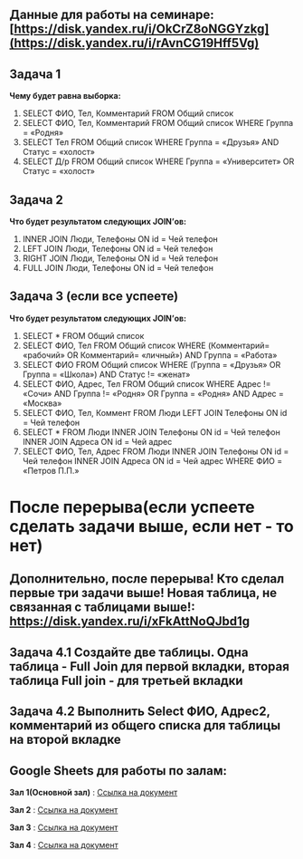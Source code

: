## Данные для работы на семинаре: [https://disk.yandex.ru/i/OkCrZ8oNGGYzkg](https://disk.yandex.ru/i/rAvnCG19Hff5Vg)



## Задача 1
**Чему будет равна выборка:**

1. SELECT ФИО, Тел, Комментарий FROM Общий список
2. SELECT ФИО, Тел, Комментарий FROM Общий список WHERE 
Группа = «Родня»
3. SELECT Тел FROM Общий список WHERE Группа = «Друзья» 
AND Статус = «холост»
4. SELECT Д/р FROM Общий список WHERE Группа = «Университет» 
OR Статус = «холост»


## Задача 2

**Что будет результатом следующих JOIN’ов:**

1. INNER JOIN Люди, Телефоны ON id = Чей телефон
2. LEFT JOIN Люди, Телефоны ON id = Чей телефон
3. RIGHT JOIN Люди, Телефоны ON id = Чей телефон
4. FULL JOIN Люди, Телефоны ON id = Чей телефон



## Задача 3 (если все успеете)


**Что будет результатом следующих JOIN’ов:**


1. SELECT * FROM Общий список
2. SELECT ФИО, Тел FROM Общий список WHERE (Комментарий= «рабочий» OR Комментарий= «личный») AND Группа = «Работа»
3. SELECT ФИО FROM Общий список WHERE (Группа = «Друзья» OR Группа = «Школа») AND Статус != «женат»
4. SELECT ФИО, Адрес, Тел FROM Общий список WHERE Адрес != «Сочи» AND Группа != «Родня» OR Группа = «Родня» AND Адрес = «Москва»
5. SELECT ФИО, Тел, Коммент FROM Люди LEFT JOIN Телефоны ON id = Чей телефон
6. SELECT * FROM Люди INNER JOIN Телефоны ON id = Чей телефон INNER JOIN Адреса ON id = Чей адрес
7. SELECT ФИО, Тел, Адрес FROM Люди INNER JOIN Телефоны ON id = Чей телефон INNER JOIN Адреса ON id = Чей адрес WHERE ФИО = «Петров П.П.»

# После перерыва(если успеете сделать задачи выше, если нет - то нет)
## Дополнительно, после перерыва! Кто сделал первые три задачи выше! Новая таблица, не связанная с таблицами выше!: https://disk.yandex.ru/i/xFkAttNoQJbd1g

## Задача 4.1 Создайте две таблицы. Одна таблица - Full Join для первой вкладки, вторая таблица Full join - для третьей вкладки
## Задача 4.2 Выполнить Select ФИО, Адрес2, комментарий из общего списка для таблицы на второй вкладке

## Google Sheets для работы по залам:
**Зал 1(Основной зал)** : [Ссылка на документ](https://docs.google.com/spreadsheets/d/17qyyi52Sfig6IjJceZzCuwCrwQL2mEIIfZz2E7aErws/edit?usp=sharing)

**Зал 2** : [Ссылка на документ](https://docs.google.com/spreadsheets/d/1aXT6bLoKz_IXhsGQs-1SDWAJZoKa9PWH6WgSGYT94E4/edit?usp=sharing)

**Зал 3** : [Ссылка на документ](https://docs.google.com/spreadsheets/d/1Ow-nREdv2JBt5BnH92udDvrHhxuWj3NhlhBTD3PPF6I/edit?usp=sharing)

**Зал 4** : [Ссылка на документ](https://docs.google.com/spreadsheets/d/1kDlXciV32ZbUvEqFJf_HCY-4ZbQrGIJzm_JZDqV0HdI/edit?usp=sharing)

